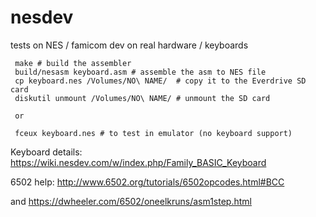 # nesdev
tests on NES / famicom dev on real hardware / keyboards

```
 make # build the assembler
 build/nesasm keyboard.asm # assemble the asm to NES file
 cp keyboard.nes /Volumes/NO\ NAME/  # copy it to the Everdrive SD card
 diskutil unmount /Volumes/NO\ NAME/ # unmount the SD card

 or

 fceux keyboard.nes # to test in emulator (no keyboard support)

 ```

 Keyboard details: https://wiki.nesdev.com/w/index.php/Family_BASIC_Keyboard

 6502 help: http://www.6502.org/tutorials/6502opcodes.html#BCC
 
 and https://dwheeler.com/6502/oneelkruns/asm1step.html
